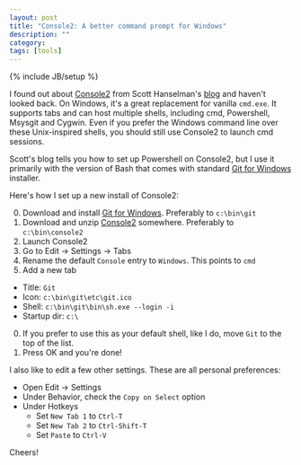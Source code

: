 ```yaml
---
layout: post
title: "Console2: A better command prompt for Windows"
description: ""
category: 
tags: [tools]
---
```

{% include JB/setup %}

I found out about [Console2](http://sourceforge.net/projects/console/) from Scott Hanselman's [blog](http://www.hanselman.com/blog/Console2ABetterWindowsCommandPrompt.aspx) and haven't looked back. On Windows, it's a great replacement for vanilla `cmd.exe`. It supports tabs and can host multiple shells, including cmd, Powershell, Msysgit and Cygwin. Even if you prefer the Windows command line over these Unix-inspired shells, you should still use Console2 to launch cmd sessions. 

Scott's blog tells you how to set up Powershell on Console2, but I use it primarily with the version of Bash that comes with standard [Git for Windows](http://git-scm.com/download/win) installer. 

Here's how I set up a new install of Console2:

0. Download and install [Git for Windows](http://git-scm.com/download/win). Preferably to `c:\bin\git`
0. Download and unzip [Console2](http://sourceforge.net/projects/console/) somewhere. Preferably to `c:\bin\console2`
0. Launch Console2
0. Go to Edit &rarr; Settings &rarr; Tabs
0. Rename the default `Console` entry to `Windows`. This points to `cmd`
0. Add a new tab
  * Title: `Git`
  * Icon: `c:\bin\git\etc\git.ico`
  * Shell: `c:\bin\git\bin\sh.exe --login -i`
  * Startup dir: `c:\`
0. If you prefer to use this as your default shell, like I do, move `Git` to the top of the list.
0. Press OK and you're done! 

I also like to edit a few other settings. These are all personal preferences:

* Open Edit &rarr; Settings
* Under Behavior, check the `Copy on Select` option
* Under Hotkeys
  * Set `New Tab 1` to `Ctrl-T`
  * Set `New Tab 2` to `Ctrl-Shift-T`
  * Set `Paste` to `Ctrl-V`

Cheers!